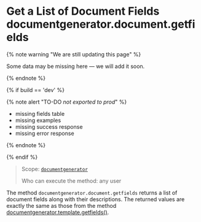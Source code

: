 # Get a List of Document Fields documentgenerator.document.getfields

{% note warning "We are still updating this page" %}

Some data may be missing here — we will add it soon.

{% endnote %}

{% if build == 'dev' %}

{% note alert "TO-DO _not exported to prod_" %}

- missing fields table
- missing examples
- missing success response
- missing error response

{% endnote %}

{% endif %}

> Scope: [`documentgenerator`](../scopes/permissions.md)
>
> Who can execute the method: any user

The method `documentgenerator.document.getfields` returns a list of document fields along with their descriptions. The returned values are exactly the same as those from the method [documentgenerator.template.getfields()](./templates/document-generator-template-get-fields.md).